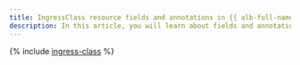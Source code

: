 ```yaml
---
title: IngressClass resource fields and annotations in {{ alb-full-name }}.
description: In this article, you will learn about fields and annotations of the {{ alb-full-name }} IngressClass resource.
---
```


{% include [ingress-class](../../_includes/managed-kubernetes/alb-ref/ingress-class.md) %}